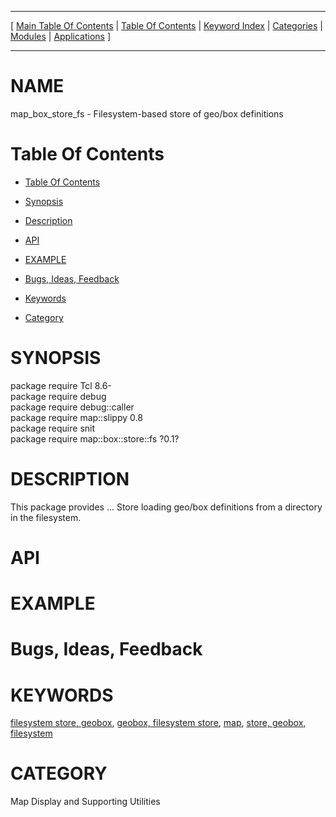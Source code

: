 
[//000000001]: # (map\_box\_store\_fs \- Map display support)
[//000000002]: # (Generated from file 'box\-store\-fs\.man' by tcllib/doctools with format 'markdown')
[//000000003]: # (map\_box\_store\_fs\(n\) 0\.1 tklib "Map display support")

<hr> [ <a href="../../../../toc.md">Main Table Of Contents</a> &#124; <a
href="../../../toc.md">Table Of Contents</a> &#124; <a
href="../../../../index.md">Keyword Index</a> &#124; <a
href="../../../../toc0.md">Categories</a> &#124; <a
href="../../../../toc1.md">Modules</a> &#124; <a
href="../../../../toc2.md">Applications</a> ] <hr>

# NAME

map\_box\_store\_fs \- Filesystem\-based store of geo/box definitions

# <a name='toc'></a>Table Of Contents

  - [Table Of Contents](#toc)

  - [Synopsis](#synopsis)

  - [Description](#section1)

  - [API](#section2)

  - [EXAMPLE](#section3)

  - [Bugs, Ideas, Feedback](#section4)

  - [Keywords](#keywords)

  - [Category](#category)

# <a name='synopsis'></a>SYNOPSIS

package require Tcl 8\.6\-  
package require debug  
package require debug::caller  
package require map::slippy 0\.8  
package require snit  
package require map::box::store::fs ?0\.1?  

# <a name='description'></a>DESCRIPTION

This package provides \.\.\. Store loading geo/box definitions from a directory in
the filesystem\.

# <a name='section2'></a>API

# <a name='section3'></a>EXAMPLE

# <a name='section4'></a>Bugs, Ideas, Feedback

# <a name='keywords'></a>KEYWORDS

[filesystem store, geobox](\.\./\.\./\.\./\.\./index\.md\#filesystem\_store\_geobox),
[geobox, filesystem store](\.\./\.\./\.\./\.\./index\.md\#geobox\_filesystem\_store),
[map](\.\./\.\./\.\./\.\./index\.md\#map), [store, geobox,
filesystem](\.\./\.\./\.\./\.\./index\.md\#store\_geobox\_filesystem)

# <a name='category'></a>CATEGORY

Map Display and Supporting Utilities
